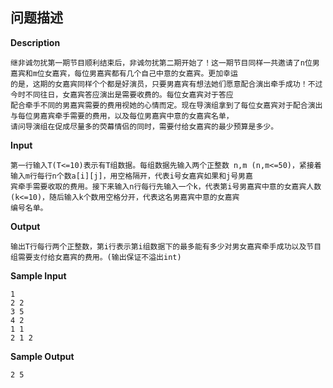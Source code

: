 ## 问题描述

**Description**

```
继非诚勿扰第一期节目顺利结束后，非诚勿扰第二期开始了！这一期节目同样一共邀请了n位男嘉宾和m位女嘉宾，每位男嘉宾都有几个自己中意的女嘉宾。更加幸运
的是，这期的女嘉宾同样个个都是好演员，只要男嘉宾有想法她们愿意配合演出牵手成功！不过今时不同往日，女嘉宾答应演出是需要收费的。每位女嘉宾对于答应
配合牵手不同的男嘉宾需要的费用视她的心情而定。现在导演组拿到了每位女嘉宾对于配合演出与每位男嘉宾牵手需要的费用，以及每位男嘉宾中意的女嘉宾名单，
请问导演组在促成尽量多的荧幕情侣的同时，需要付给女嘉宾的最少预算是多少。
```

**Input**

```
第一行输入T(T<=10)表示有T组数据。每组数据先输入两个正整数 n,m (n,m<=50)，紧接着输入m行每行n个数a[i][j]，用空格隔开，代表i号女嘉宾如果和j号男嘉
宾牵手需要收取的费用。接下来输入n行每行先输入一个k，代表第i号男嘉宾中意的女嘉宾人数(k<=10)，随后输入k个数用空格分开，代表这名男嘉宾中意的女嘉宾
编号名单。
```

**Output**

```
输出T行每行两个正整数，第i行表示第i组数据下的最多能有多少对男女嘉宾牵手成功以及节目组需要支付给女嘉宾的费用。(输出保证不溢出int)
```

**Sample Input**

```
1
2 2
3 5
4 2
1 1
2 1 2
```

**Sample Output**

```
2 5
```